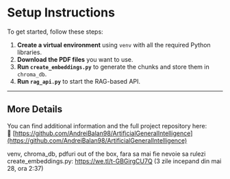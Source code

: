 # Setup Instructions

To get started, follow these steps:

1. **Create a virtual environment** using `venv` with all the required Python libraries.
2. **Download the PDF files** you want to use.
3. **Run `create_embeddings.py`** to generate the chunks and store them in `chroma_db`.
4. **Run `rag_api.py`** to start the RAG-based API.

---

## More Details

You can find additional information and the full project repository here:  
🔗 [https://github.com/AndreiBalan98/ArtificialGeneralIntelligence](https://github.com/AndreiBalan98/ArtificialGeneralIntelligence)


venv, chroma_db, pdfuri out of the box, fara sa mai fie nevoie sa rulezi create_embeddings.py:
https://we.tl/t-GBGirgCU7Q (3 zile incepand din mai 28, ora 2:37)
